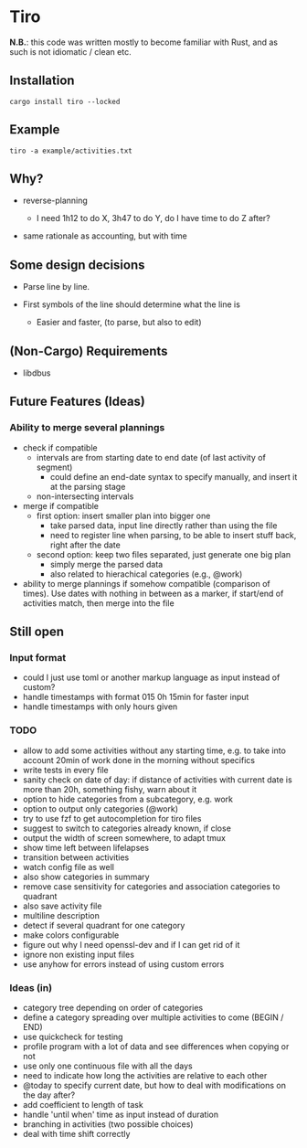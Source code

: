# Tiro

**N.B.**: this code was written mostly to become familiar with Rust, and as
such is not idiomatic / clean etc.

## Installation

```
cargo install tiro --locked
```

## Example

```
tiro -a example/activities.txt
```

## Why?

* reverse-planning
    * I need 1h12 to do X, 3h47 to do Y, do I have time to do Z after?

* same rationale as accounting, but with time


## Some design decisions

* Parse line by line.

* First symbols of the line should determine what the line is
    * Easier and faster, (to parse, but also to edit)

## (Non-Cargo) Requirements
* libdbus


## Future Features (Ideas)
### Ability to merge several plannings

* check if compatible
    * intervals are from starting date to end date (of last activity of
        segment)
        * could define an end-date syntax to specify manually, and insert it at
            the parsing stage
    * non-intersecting intervals
* merge if compatible
    * first option: insert smaller plan into bigger one
        * take parsed data, input line directly rather than using the file
        * need to register line when parsing, to be able to insert stuff back,
            right after the date
    * second option: keep two files separated, just generate one big plan
        * simply merge the parsed data
        * also related to hierachical categories (e.g., @work)
* ability to merge plannings if somehow compatible (comparison of times). Use dates with nothing in between as a marker, if start/end of activities match, then merge into the file

## Still open

### Input format
* could I just use toml or another markup language as input instead of custom?
* handle timestamps with format 015 0h 15min for faster input
* handle timestamps with only hours given

### TODO
* allow to add some activities without any starting time, e.g. to take into account 20min of work done in the morning without specifics
* write tests in every file
* sanity check on date of day: if distance of activities with current date is more than 20h, something fishy, warn about it
* option to hide categories from a subcategory, e.g. work
* option to output only categories (@work)
* try to use fzf to get autocompletion for tiro files
* suggest to switch to categories already known, if close
* output the width of screen somewhere, to adapt tmux
* show time left between lifelapses
* transition between activities
* watch config file as well
* also show categories in summary
* remove case sensitivity for categories and association categories to quadrant
* also save activity file
* multiline description
* detect if several quadrant for one category
* make colors configurable
* figure out why I need openssl-dev and if I can get rid of it
* ignore non existing input files
* use anyhow for errors instead of using custom errors

### Ideas (in)
* category tree depending on order of categories
* define a category spreading over multiple activities to come (BEGIN / END)
* use quickcheck for testing
* profile program with a lot of data and see differences when copying or not
* use only one continuous file with all the days
* need to indicate how long the activities are relative to each other
* @today to specify current date, but how to deal with modifications on the day after?
* add coefficient to length of task
* handle 'until when' time as input instead of duration
* branching in activities (two possible choices)
* deal with time shift correctly
